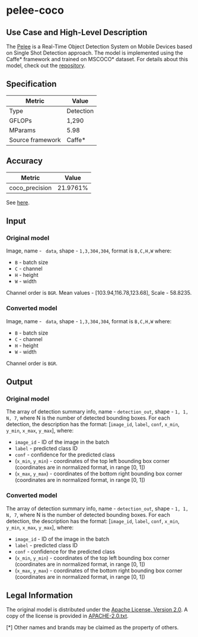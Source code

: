 # pelee-coco

## Use Case and High-Level Description
The [Pelee](https://arxiv.org/pdf/1804.06882.pdf) is a Real-Time Object Detection System on Mobile Devices
based on Single Shot Detection approach. The model is implemented using the
Caffe\* framework and trained on MSCOCO\* dataset.
For details about this model, check out the [repository](https://github.com/Robert-JunWang/Pelee).

## Specification

| Metric            | Value         |
|-------------------|---------------|
| Type              | Detection     |
| GFLOPs            | 1,290         |
| MParams           | 5.98          |
| Source framework  | Caffe\*       |

## Accuracy

| Metric | Value |
| ------ | ----- |
| coco_precision | 21.9761% |

See [here](https://github.com/Robert-JunWang/Pelee).

## Input

### Original model

Image, name - ` data`, shape - `1,3,304,304`, format is `B,C,H,W` where:

- `B` - batch size
- `C` - channel
- `H` - height
- `W` - width

Channel order is `BGR`.
Mean values - [103.94,116.78,123.68], Scale - 58.8235.

### Converted model

Image, name - ` data`, shape - `1,3,304,304`, format is `B,C,H,W` where:

- `B` - batch size
- `C` - channel
- `H` - height
- `W` - width

Channel order is `BGR`.

## Output

### Original model

The array of detection summary info, name - `detection_out`,  shape - `1, 1, N, 7`, where N is the number of detected bounding boxes. For each detection, the description has the format:
[`image_id`, `label`, `conf`, `x_min`, `y_min`, `x_max`, `y_max`], where:

- `image_id` - ID of the image in the batch
- `label` - predicted class ID
- `conf` - confidence for the predicted class
- (`x_min`, `y_min`) - coordinates of the top left bounding box corner (coordinates are in normalized format, in range [0, 1])
- (`x_max`, `y_max`) - coordinates of the bottom right bounding box corner  (coordinates are in normalized format, in range [0, 1])

### Converted model

The array of detection summary info, name - `detection_out`,  shape - `1, 1, N, 7`, where N is the number of detected bounding boxes. For each detection, the description has the format:
[`image_id`, `label`, `conf`, `x_min`, `y_min`, `x_max`, `y_max`], where:

- `image_id` - ID of the image in the batch
- `label` - predicted class ID
- `conf` - confidence for the predicted class
- (`x_min`, `y_min`) - coordinates of the top left bounding box corner (coordinates are in normalized format, in range [0, 1])
- (`x_max`, `y_max`) - coordinates of the bottom right bounding box corner  (coordinates are in normalized format, in range [0, 1])

## Legal Information

The original model is distributed under the
[Apache License, Version 2.0](https://raw.githubusercontent.com/Robert-JunWang/Pelee/master/LICENSE).
A copy of the license is provided in [APACHE-2.0.txt](../licenses/APACHE-2.0.txt).

[*] Other names and brands may be claimed as the property of others.
